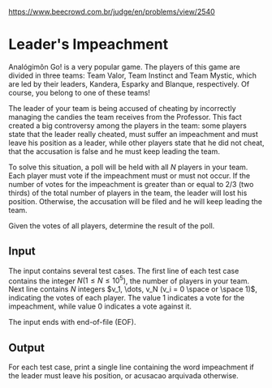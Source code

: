 https://www.beecrowd.com.br/judge/en/problems/view/2540

# Leader's Impeachment

Analógimôn Go! is a very popular game. The players of this game are divided in
three teams: Team Valor, Team Instinct and Team Mystic, which are led by their
leaders, Kandera, Esparky and Blanque, respectively. Of course, you belong to
one of these teams!

The leader of your team is being accused of cheating by incorrectly managing
the candies the team receives from the Professor. This fact created a big
controversy among the players in the team: some players state that the leader
really cheated, must suffer an impeachment and must leave his position as a
leader, while other players state that he did not cheat, that the accusation
is false and he must keep leading the team.

To solve this situation, a poll will be held with all $N$ players in your
team. Each player must vote if the impeachment must or must not occur. If the
number of votes for the impeachment is greater than or equal to 2/3 (two
thirds) of the total number of players in the team, the leader will lost his
position. Otherwise, the accusation will be filed and he will keep leading the
team.

Given the votes of all players, determine the result of the poll.

## Input

The input contains several test cases. The first line of each test case
contains the integer $N (1 \leq N \leq 10^5)$, the number of players in your
team. Next line contains $N$ integers $v_1, \dots, v_N (v_i = 0 \space or
\space 1)$, indicating the votes of each player. The value 1 indicates a vote
for the impeachment, while value 0 indicates a vote against it.

The input ends with end-of-file (EOF).

## Output

For each test case, print a single line containing the word impeachment if the
leader must leave his position, or acusacao arquivada otherwise.
